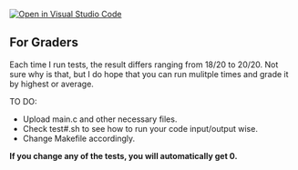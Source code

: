 [![Open in Visual Studio Code](https://classroom.github.com/assets/open-in-vscode-c66648af7eb3fe8bc4f294546bfd86ef473780cde1dea487d3c4ff354943c9ae.svg)](https://classroom.github.com/online_ide?assignment_repo_id=7647322&assignment_repo_type=AssignmentRepo)

## For Graders
Each time I run tests, the result differs ranging from 18/20 to 20/20. Not sure why is that, but I do hope that you can run mulitple times and grade it by highest or average.

TO DO:
* Upload main.c and other necessary files.
* Check test#.sh to see how to run your code input/output wise.
* Change Makefile accordingly.
  
**If you change any of the tests, you will automatically get 0.**
